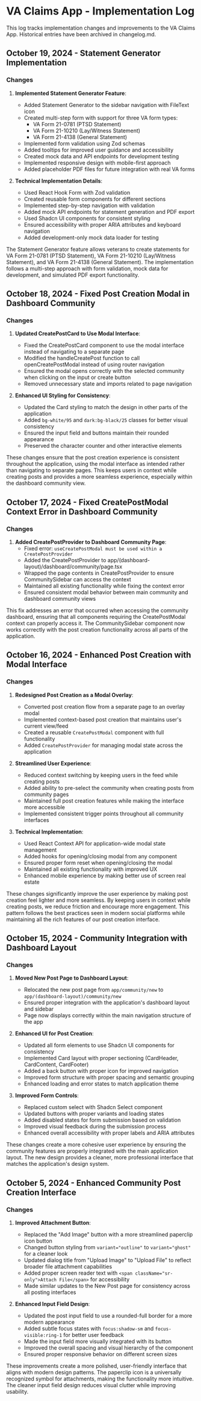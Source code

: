 # VA Claims App - Implementation Log

This log tracks implementation changes and improvements to the VA Claims App. Historical entries have been archived in changelog.md.

## October 19, 2024 - Statement Generator Implementation

### Changes

1. **Implemented Statement Generator Feature**:

   - Added Statement Generator to the sidebar navigation with FileText icon
   - Created multi-step form with support for three VA form types:
     - VA Form 21-0781 (PTSD Statement)
     - VA Form 21-10210 (Lay/Witness Statement)
     - VA Form 21-4138 (General Statement)
   - Implemented form validation using Zod schemas
   - Added tooltips for improved user guidance and accessibility
   - Created mock data and API endpoints for development testing
   - Implemented responsive design with mobile-first approach
   - Added placeholder PDF files for future integration with real VA forms

2. **Technical Implementation Details**:
   - Used React Hook Form with Zod validation
   - Created reusable form components for different sections
   - Implemented step-by-step navigation with validation
   - Added mock API endpoints for statement generation and PDF export
   - Used Shadcn UI components for consistent styling
   - Ensured accessibility with proper ARIA attributes and keyboard navigation
   - Added development-only mock data loader for testing

The Statement Generator feature allows veterans to create statements for VA Form 21-0781 (PTSD Statement), VA Form 21-10210 (Lay/Witness Statement), and VA Form 21-4138 (General Statement). The implementation follows a multi-step approach with form validation, mock data for development, and simulated PDF export functionality.

## October 18, 2024 - Fixed Post Creation Modal in Dashboard Community

### Changes

1. **Updated CreatePostCard to Use Modal Interface**:

   - Fixed the CreatePostCard component to use the modal interface instead of navigating to a separate page
   - Modified the handleCreatePost function to call openCreatePostModal instead of using router navigation
   - Ensured the modal opens correctly with the selected community when clicking on the input or create button
   - Removed unnecessary state and imports related to page navigation

2. **Enhanced UI Styling for Consistency**:
   - Updated the Card styling to match the design in other parts of the application
   - Added `bg-white/95` and `dark:bg-black/25` classes for better visual consistency
   - Ensured the input field and buttons maintain their rounded appearance
   - Preserved the character counter and other interactive elements

These changes ensure that the post creation experience is consistent throughout the application, using the modal interface as intended rather than navigating to separate pages. This keeps users in context while creating posts and provides a more seamless experience, especially within the dashboard community view.

## October 17, 2024 - Fixed CreatePostModal Context Error in Dashboard Community

### Changes

1. **Added CreatePostProvider to Dashboard Community Page**:
   - Fixed error: `useCreatePostModal must be used within a CreatePostProvider`
   - Added the CreatePostProvider to app/(dashboard-layout)/dashboard/community/page.tsx
   - Wrapped the page contents in CreatePostProvider to ensure CommunitySidebar can access the context
   - Maintained all existing functionality while fixing the context error
   - Ensured consistent modal behavior between main community and dashboard community views

This fix addresses an error that occurred when accessing the community dashboard, ensuring that all components requiring the CreatePostModal context can properly access it. The CommunitySidebar component now works correctly with the post creation functionality across all parts of the application.

## October 16, 2024 - Enhanced Post Creation with Modal Interface

### Changes

1. **Redesigned Post Creation as a Modal Overlay**:

   - Converted post creation flow from a separate page to an overlay modal
   - Implemented context-based post creation that maintains user's current view/feed
   - Created a reusable `CreatePostModal` component with full functionality
   - Added `CreatePostProvider` for managing modal state across the application

2. **Streamlined User Experience**:

   - Reduced context switching by keeping users in the feed while creating posts
   - Added ability to pre-select the community when creating posts from community pages
   - Maintained full post creation features while making the interface more accessible
   - Implemented consistent trigger points throughout all community interfaces

3. **Technical Implementation**:
   - Used React Context API for application-wide modal state management
   - Added hooks for opening/closing modal from any component
   - Ensured proper form reset when opening/closing the modal
   - Maintained all existing functionality with improved UX
   - Enhanced mobile experience by making better use of screen real estate

These changes significantly improve the user experience by making post creation feel lighter and more seamless. By keeping users in context while creating posts, we reduce friction and encourage more engagement. This pattern follows the best practices seen in modern social platforms while maintaining all the rich features of our post creation interface.

## October 15, 2024 - Community Integration with Dashboard Layout

### Changes

1. **Moved New Post Page to Dashboard Layout**:

   - Relocated the new post page from `app/community/new` to `app/(dashboard-layout)/community/new`
   - Ensured proper integration with the application's dashboard layout and sidebar
   - Page now displays correctly within the main navigation structure of the app

2. **Enhanced UI for Post Creation**:

   - Updated all form elements to use Shadcn UI components for consistency
   - Implemented Card layout with proper sectioning (CardHeader, CardContent, CardFooter)
   - Added a back button with proper icon for improved navigation
   - Improved form structure with proper spacing and semantic grouping
   - Enhanced loading and error states to match application theme

3. **Improved Form Controls**:
   - Replaced custom select with Shadcn Select component
   - Updated buttons with proper variants and loading states
   - Added disabled states for form submission based on validation
   - Improved visual feedback during the submission process
   - Enhanced overall accessibility with proper labels and ARIA attributes

These changes create a more cohesive user experience by ensuring the community features are properly integrated with the main application layout. The new design provides a cleaner, more professional interface that matches the application's design system.

## October 5, 2024 - Enhanced Community Post Creation Interface

### Changes

1. **Improved Attachment Button**:

   - Replaced the "Add Image" button with a more streamlined paperclip icon button
   - Changed button styling from `variant="outline"` to `variant="ghost"` for a cleaner look
   - Updated dialog title from "Upload Image" to "Upload File" to reflect broader file attachment capabilities
   - Added proper screen reader text with `<span className="sr-only">Attach File</span>` for accessibility
   - Made similar updates to the New Post page for consistency across all posting interfaces

2. **Enhanced Input Field Design**:
   - Updated the post input field to use a rounded-full border for a more modern appearance
   - Added subtle focus states with `focus:shadow-sm` and `focus-visible:ring-1` for better user feedback
   - Made the input field more visually integrated with its button
   - Improved the overall spacing and visual hierarchy of the component
   - Ensured proper responsive behavior on different screen sizes

These improvements create a more polished, user-friendly interface that aligns with modern design patterns. The paperclip icon is a universally recognized symbol for attachments, making the functionality more intuitive. The cleaner input field design reduces visual clutter while improving usability.
